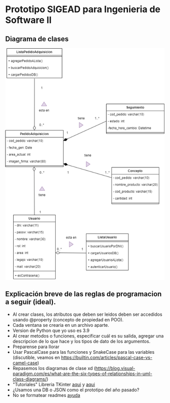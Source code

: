 ﻿# Prototipo SIGEAD para Ingenieria de Software II
## Diagrama de clases
![Diagrama de clases](https://github.com/yandro899/inso2-prototipo/blob/main/diag_clases.png)
## Explicación breve de las reglas de programacion a seguir (ideal).
* Al crear clases, los atributos que deben ser leidos deben ser accedidos usando @property (concepto de propiedad en POO).
* Cada ventana se crearia en un archivo aparte.
* Version de Python que yo uso es 3.9
* Al crear metodos o funciones, especificar cuál es su salida, agregar una descripcion de lo que hace y los tipos de dato de los argumentos.
* Preparense para llorar
* Usar PascalCase para las funciones y SnakeCase para las variables (discutible, veamos en https://builtin.com/articles/pascal-case-vs-camel-case)
* Repasemos los diagramas de clase xd (https://blog.visual-paradigm.com/es/what-are-the-six-types-of-relationships-in-uml-class-diagrams/)
* "Tutoriales" Libreria TKinter [aqui](https://realpython.com/python-gui-tkinter/#making-your-applications-interactive) y [aqui](https://tkdocs.com/pyref/)
* ¿Usamos una DB o JSON como el prototipo del año pasado?
* No se formatear readmes [ayuda](https://github.com/jfasebook/SoyInformatico/blob/master/README.md)
